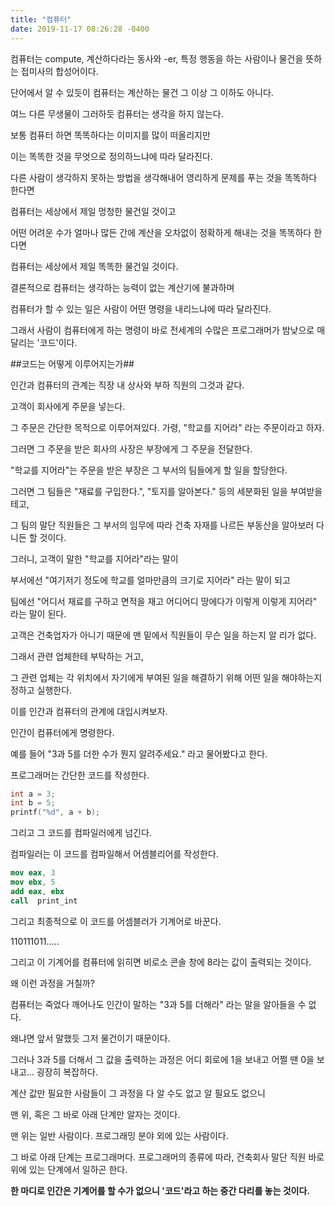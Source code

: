 ```yaml
---
title: "컴퓨터"
date: 2019-11-17 08:26:28 -0400
---
```


컴퓨터는 compute, 계산하다라는 동사와 -er, 특정 행동을 하는 사람이나 물건을 뜻하는 접미사의 합성어이다.

단어에서 알 수 있듯이 컴퓨터는 계산하는 물건 그 이상 그 이하도 아니다.

여느 다른 무생물이 그러하듯 컴퓨터는 생각을 하지 않는다.


보통 컴퓨터 하면 똑똑하다는 이미지를 많이 떠올리지만

이는 똑똑한 것을 무엇으로 정의하느냐에 따라 달라진다.

다른 사람이 생각하지 못하는 방법을 생각해내어 영리하게 문제를 푸는 것을 똑똑하다 한다면

컴퓨터는 세상에서 제일 멍청한 물건일 것이고

어떤 어려운 수가 얼마나 많든 간에 계산을 오차없이 정확하게 해내는 것을 똑똑하다 한다면

컴퓨터는 세상에서 제일 똑똑한 물건일 것이다.


결론적으로 컴퓨터는 생각하는 능력이 없는 계산기에 불과하며

컴퓨터가 할 수 있는 일은 사람이 어떤 명령을 내리느냐에 따라 달라진다.

그래서 사람이 컴퓨터에게 하는 명령이 바로 전세계의 수많은 프로그래머가 밤낮으로 매달리는 '코드'이다.




##코드는 어떻게 이루어지는가##

인간과 컴퓨터의 관계는 직장 내 상사와 부하 직원의 그것과 같다.


고객이 회사에게 주문을 넣는다.

그 주문은 간단한 목적으로 이루어져있다. 가령, "학교를 지어라" 라는 주문이라고 하자.

그러면 그 주문을 받은 회사의 사장은 부장에게 그 주문을 전달한다.

"학교를 지어라"는 주문을 받은 부장은 그 부서의 팀들에게 할 일을 할당한다.

그러면 그 팀들은 "재료를 구입한다.", "토지를 알아본다." 등의 세분화된 일을 부여받을테고,

그 팀의 말단 직원들은 그 부서의 임무에 따라 건축 자재를 나르든 부동산을 알아보러 다니든 할 것이다.


그러니, 고객이 말한 "학교를 지어라"라는 말이

부서에선 "여기저기 정도에 학교를 얼마만큼의 크기로 지어라" 라는 말이 되고

팀에선 "어디서 재료를 구하고 면적을 재고 어디어디 땅에다가 이렇게 이렇게 지어라" 라는 말이 된다. 


고객은 건축업자가 아니기 때문에 맨 밑에서 직원들이 무슨 일을 하는지 알 리가 없다.

그래서 관련 업체한테 부탁하는 거고,

그 관련 업체는 각 위치에서 자기에게 부여된 일을 해결하기 위해 어떤 일을 해야하는지 정하고 실행한다.



이를 인간과 컴퓨터의 관계에 대입시켜보자.


인간이 컴퓨터에게 명령한다.

예를 들어 "3과 5를 더한 수가 뭔지 알려주세요." 라고 물어봤다고 한다.

프로그래머는 간단한 코드를 작성한다.

```c
int a = 3;
int b = 5;
printf("%d", a + b);
```

그리고 그 코드를 컴파일러에게 넘긴다.

컴파일러는 이 코드를 컴파일해서 어셈블리어를 작성한다.

```nasm
mov eax, 3
mov ebx, 5
add eax, ebx
call  print_int
```
그리고 최종적으로 이 코드를 어셈블러가 기계어로 바꾼다.


110111011.....

그리고 이 기계어를 컴퓨터에 읽히면 비로소 콘솔 창에 8라는 값이 출력되는 것이다.


왜 이런 과정을 거칠까?

컴퓨터는 죽었다 깨어나도 인간이 말하는 "3과 5를 더해라" 라는 말을 알아들을 수 없다.

왜냐면 앞서 말했듯 그저 물건이기 때문이다.

그러나 3과 5를 더해서 그 값을 출력하는 과정은 어디 회로에 1을 보내고 어쩔 땐 0을 보내고... 굉장히 복잡하다.

계산 값만 필요한 사람들이 그 과정을 다 알 수도 없고 알 필요도 없으니

맨 위, 혹은 그 바로 아래 단계만 알자는 것이다.


맨 위는 일반 사람이다. 프로그래밍 분야 외에 있는 사람이다.

그 바로 아래 단계는 프로그래머다. 프로그래머의 종류에 따라, 건축회사 말단 직원 바로 위에 있는 단계에서 일하곤 한다.


**한 마디로 인간은 기계어를 할 수가 없으니 '코드'라고 하는 중간 다리를 놓는 것이다.**

